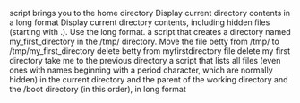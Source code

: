 script brings you to the home directory
Display current directory contents in a long format
Display current directory contents, including hidden files (starting with .). Use the long format.
a script that creates a directory named my_first_directory in the /tmp/ directory.
Move the file betty from /tmp/ to /tmp/my_first_directory
delete betty from myfirstdirectory file
delete my first directory
take me to the previous directory
a script that lists all files (even ones with names beginning with a period character, which are normally hidden) in the current directory and the parent of the working directory and the /boot directory (in this order), in long format
